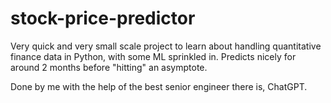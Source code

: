 # stock-price-predictor

Very quick and very small scale project to learn about handling quantitative finance data in Python, with some ML sprinkled in.
Predicts nicely for around 2 months before "hitting" an asymptote.

Done by me with the help of the best senior engineer there is, ChatGPT.
